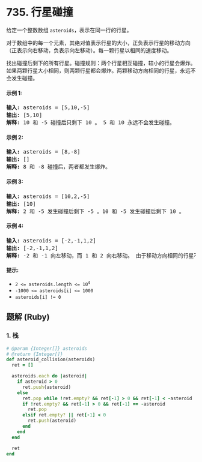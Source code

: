 # 735. 行星碰撞
给定一个整数数组 `asteroids`，表示在同一行的行星。

对于数组中的每一个元素，其绝对值表示行星的大小，正负表示行星的移动方向（正表示向右移动，负表示向左移动）。每一颗行星以相同的速度移动。

找出碰撞后剩下的所有行星。碰撞规则：两个行星相互碰撞，较小的行星会爆炸。如果两颗行星大小相同，则两颗行星都会爆炸。两颗移动方向相同的行星，永远不会发生碰撞。

#### 示例 1:
<pre>
<strong>输入:</strong> asteroids = [5,10,-5]
<strong>输出:</strong> [5,10]
<strong>解释:</strong> 10 和 -5 碰撞后只剩下 10 。 5 和 10 永远不会发生碰撞。
</pre>

#### 示例 2:
<pre>
<strong>输入:</strong> asteroids = [8,-8]
<strong>输出:</strong> []
<strong>解释:</strong> 8 和 -8 碰撞后，两者都发生爆炸。
</pre>

#### 示例 3:
<pre>
<strong>输入:</strong> asteroids = [10,2,-5]
<strong>输出:</strong> [10]
<strong>解释:</strong> 2 和 -5 发生碰撞后剩下 -5 。10 和 -5 发生碰撞后剩下 10 。
</pre>

#### 示例 4:
<pre>
<strong>输入:</strong> asteroids = [-2,-1,1,2]
<strong>输出:</strong> [-2,-1,1,2]
<strong>解释:</strong> -2 和 -1 向左移动，而 1 和 2 向右移动。 由于移动方向相同的行星不会发生碰撞，所以最终没有行星发生碰撞。
</pre>

#### 提示:
* <code>2 <= asteroids.length <= 10<sup>4</sup></code>
* `-1000 <= asteroids[i] <= 1000`
* `asteroids[i] != 0`

## 题解 (Ruby)

### 1. 栈
```Ruby
# @param {Integer[]} asteroids
# @return {Integer[]}
def asteroid_collision(asteroids)
  ret = []

  asteroids.each do |asteroid|
    if asteroid > 0
      ret.push(asteroid)
    else
      ret.pop while !ret.empty? && ret[-1] > 0 && ret[-1] < -asteroid
      if !ret.empty? && ret[-1] > 0 && ret[-1] == -asteroid
        ret.pop
      elsif ret.empty? || ret[-1] < 0
        ret.push(asteroid)
      end
    end
  end

  ret
end
```
